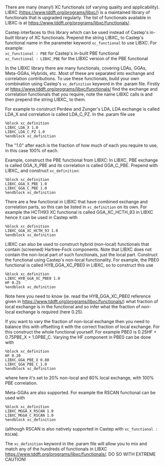 There are many (many!) XC functionals (of varying quality and
applicability). LIBXC (https://www.tddft.org/programs/libxc/) is a
maintained library of functionals that is upgraded regularly. The list
of functionals available in LIBXC is at
https://www.tddft.org/programs/libxc/functionals/.

Castep interfaces to this library which can be used instead of
Castep's in-built library of XC functionals. Prepend the string LIBXC_
to Castep's functional name in the parameter keyword `xc_functional`
to use LIBXC. For example:  
`xc_functional : PBE` for Castep's in-built PBE functional  
`xc_functional : LIBXC_PBE` for the LIBXC version of the PBE functional  

In the LIBXC library there are many functionals, covering LDAs, GGAs,
Meta-GGAs, Hybrids, etc. Most of these are separated into exchange and
correlation contributions. To use these functionals, build your own
combination using Castep's `xc_definition` keyword in the .param
file. Firstly at https://www.tddft.org/programs/libxc/functionals/
find the exchange and correlation functionals that you require, note
the name LIBXC calls is and then prepend the string LIBXC_ to them.

For example to construct Perdew and Zunger's LDA, LDA exchange is
called LDA_X and correlation is called LDA_C_PZ.
In the .param file use
```
%block xc_definition
LIBXC_LDA_X 1.0
LIBXC_LDA_C_PZ 1.0
%endblock xc_definition
```
The "1.0" after each is the fraction of how much of each you require
to use, in this case 100% of each.

Example, construct the PBE functional from LIBXC: In LIBXC, PBE
exchange is called GGA_X_PBE and its correlation is called
GGA_C_PBE. Prepend with LIBXC_ and construct `xc_definition`:
```
%block xc_definition
LIBXC_GGA_X_PBE 1.0
LIBXC_GGA_C_PBE 1.0
%endblock xc_definition
```

There are a few functional in LIBXC that have combined exchange and
correlation parts, so this can be listed in `xc_definition` on its
own. For example the HCTH93 XC functional is called GGA_XC_HCTH_93 in
LIBXC hence it can be used in Castep with
```
%block xc_definition
LIBXC_GGA_XC_HCTH_93 1.0
%endblock xc_definition
```
LIBXC can also be used to construct hybrid (non-local) functionals
that contain (screened) Hartree-Fock components. Note that LIBXC does
not contain the non-local part of such functionals, just the local
part. Construct the functional using Castep's non-local
functionality. For example, the PBE0 functional is called
HYB_GGA_XC_PBE0 in LIBXC, so to construct this use
```
%block xc_definition
LIBXC_HYB_GGA_XC_PBE0 1.0
HF 0.25
%endblock xc_definition
```

Note here you need to know (ie. read the HYB_GGA_XC_PBE0 reference
given in https://www.tddft.org/programs/libxc/functionals/) what
fraction of local exchange is in the functional and so
infer what the fraction of non-local exchange is required (here 0.25).

If you want to vary the fraction of non-local exchange then you need to
balance this with offsetting it with the correct fraction of local
exchange. For this construct the whole functional yourself. For
example PBE0 is 0.25HF + 0.75PBE_X + 1.0PBE_C. Varying the HF
component in PBE0 can be done with
```
%block xc_definition
HF 0.20
LIBXC_GGA_PBE_X 0.80
LIBXC_GGA_PBE_C_1.0
%endblock xc_definition
```
where here it's set to 20% non-local and 80% local exchange, with 100%
PBE correlation.

Meta-GGAs are also supported. For example the RSCAN functional can be
used with
```
%block xc_definition
LIBXC_MGGA_X_RSCAN 1.0
LIBXC_MGGA_C_RSCAN 1.0
%endblock xc_definition
```
(although RSCAN is also natively supported in Castep with `xc_functional : RSCAN`).

The `xc_definition` keyword in the .param file will allow you to mix
and match any of the hundreds of functionals in LIBXC
https://www.tddft.org/programs/libxc/functionals/. DO SO WITH EXTREME CAUTION!

